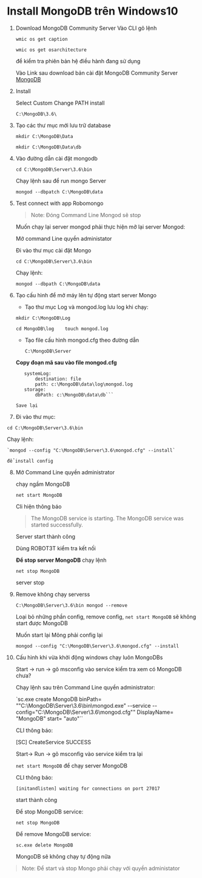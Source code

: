 # Install MongoDB trên Windows10

1. Download MongoDB Community Server
	Vào CLI gõ lệnh

	`wmic os get caption`

	`wmic os get osarchitecture`

	để kiểm tra phiên bản hệ điều hành đang sử dụng

	Vào Link sau download bản cài đặt MongoDB Community Server
[MongoDB](https://www.mongodb.com/download-center?_ga=2.127252933.955389107.1525826444-890511087.1525826444#production)

2. Install

	Select Custom Change PATH install

	` C:\MongoDB\3.6\ `

3. Tạo các thư mục mới lưu trữ database

	`mkdir C:\MongoDB\Data`

	`mkdir C:\MongoDB\Data\db`


4. Vào đường dẫn cài đặt mongodb

	`cd C:\MongoDB\Server\3.6\bin`

	Chạy lệnh sau để run mongo Server

	`mongod --dbpatch C:\MongoDB\data`

5. Test connect with app Robomongo

	>Note: Đóng Command Line Mongod sẽ stop

	Muốn chạy lại server mongod phải thực hiện
mở lại server Mongod:

	Mở command Line quyền administator

	Đi vào thư mục cài đặt Mongo

	`cd C:\MongoDB\Server\3.6\bin`

	Chạy lệnh:

	`mongod --dbpath C:\MongoDB\data`

6. Tạo cấu hình để mở máy lên tự động start server Mongo

	* Tạo thư mục Log và mongod.log lưu log khi chạy:

	 `mkdir C:\MongoDB\Log`

	 `cd MongoDB\log	touch mongod.log`

 	* Tạo file cấu hình mongod.cfg theo đường dẫn

		`C:\MongoDB\Server`

	 **Copy đoạn mã sau vào file mongod.cfg**

	 ```
		systemLog:
    		destination: file
    		path: c:\MongoDB\data\log\mongod.log
		storage:
    		dbPath: c:\MongoDB\data\db```

	Save lại

7. Đi vào thư mục:

 `cd C:\MongoDB\Server\3.6\bin`

 Chạy lệnh:

	`mongod --config "C:\MongoDB\Server\3.6\mongod.cfg" --install`

	để install config

8. Mở Command Line quyền administrator

	chạy ngầm MongoDB

	`net start MongoDB`

	Cli hiện thông báo

	>The MongoDB service is starting.
	The MongoDB service was started successfully.

	Server start thành công

	Dùng ROBOT3T kiểm tra kết nối

	**Để stop server MongoDB** chạy lệnh

	`net stop MongoDB`

	server stop

9. Remove không chạy serverss

	`C:\MongoDB\Server\3.6\bin
mongod --remove`

	Loại bỏ những phần config, remove config, `net start MongoDB` sẽ không start được MongoDB

	Muốn start lại Mông phải config lại

	`mongod --config "C:\MongoDB\Server\3.6\mongod.cfg" --install`

10. Cấu hình khi vừa khởi động windows chạy luôn MongoDBs

	Start -> run -> gõ msconfig vào service kiểm tra xem có MongoDB chưa?

	Chạy lệnh sau trên Command Line quyền administrator:

	`sc.exe create MongoDB binPath= "\"C:\MongoDB\Server\3.6\bin\mongod.exe\" --service --config=\"C:\MongoDB\Server\3.6\mongod.cfg\"" DisplayName= "MongoDB" start= "auto"``

	CLI thông báo:

	[SC] CreateService SUCCESS

	Start-> Run -> gõ msconfig vào service kiểm tra lại

	`net start MongoDB` để chạy server MongoDB

	CLI thông báo:

		[initandlisten] waiting for connections on port 27017

	start thành công

	Để stop MongoDB service:

	`net stop MongoDB`

	Để remove MongoDB service:

	`sc.exe delete MongoDB`

	MongoDB sẽ không chạy tự động nữa

>Note: Để start và stop Mongo phải chạy với quyền administator

